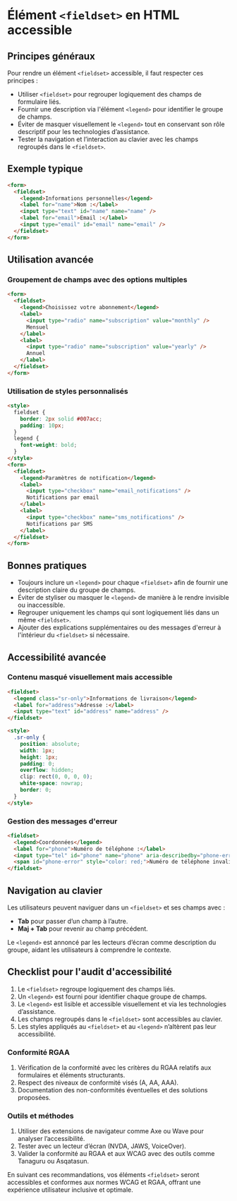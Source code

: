 # Élément `<fieldset>` en HTML accessible

## Principes généraux

Pour rendre un élément `<fieldset>` accessible, il faut respecter ces principes :

- Utiliser `<fieldset>` pour regrouper logiquement des champs de formulaire liés.
- Fournir une description via l'élément `<legend>` pour identifier le groupe de champs.
- Éviter de masquer visuellement le `<legend>` tout en conservant son rôle descriptif pour les technologies d’assistance.
- Tester la navigation et l’interaction au clavier avec les champs regroupés dans le `<fieldset>`.

## Exemple typique

```html
<form>
  <fieldset>
    <legend>Informations personnelles</legend>
    <label for="name">Nom :</label>
    <input type="text" id="name" name="name" />
    <label for="email">Email :</label>
    <input type="email" id="email" name="email" />
  </fieldset>
</form>
```

## Utilisation avancée

### Groupement de champs avec des options multiples

```html
<form>
  <fieldset>
    <legend>Choisissez votre abonnement</legend>
    <label>
      <input type="radio" name="subscription" value="monthly" />
      Mensuel
    </label>
    <label>
      <input type="radio" name="subscription" value="yearly" />
      Annuel
    </label>
  </fieldset>
</form>
```

### Utilisation de styles personnalisés

```html
<style>
  fieldset {
    border: 2px solid #007acc;
    padding: 10px;
  }
  legend {
    font-weight: bold;
  }
</style>
<form>
  <fieldset>
    <legend>Paramètres de notification</legend>
    <label>
      <input type="checkbox" name="email_notifications" />
      Notifications par email
    </label>
    <label>
      <input type="checkbox" name="sms_notifications" />
      Notifications par SMS
    </label>
  </fieldset>
</form>
```

## Bonnes pratiques

- Toujours inclure un `<legend>` pour chaque `<fieldset>` afin de fournir une description claire du groupe de champs.
- Éviter de styliser ou masquer le `<legend>` de manière à le rendre invisible ou inaccessible.
- Regrouper uniquement les champs qui sont logiquement liés dans un même `<fieldset>`.
- Ajouter des explications supplémentaires ou des messages d'erreur à l'intérieur du `<fieldset>` si nécessaire.

## Accessibilité avancée

### Contenu masqué visuellement mais accessible

```html
<fieldset>
  <legend class="sr-only">Informations de livraison</legend>
  <label for="address">Adresse :</label>
  <input type="text" id="address" name="address" />
</fieldset>

<style>
  .sr-only {
    position: absolute;
    width: 1px;
    height: 1px;
    padding: 0;
    overflow: hidden;
    clip: rect(0, 0, 0, 0);
    white-space: nowrap;
    border: 0;
  }
</style>
```

### Gestion des messages d'erreur

```html
<fieldset>
  <legend>Coordonnées</legend>
  <label for="phone">Numéro de téléphone :</label>
  <input type="tel" id="phone" name="phone" aria-describedby="phone-error" />
  <span id="phone-error" style="color: red;">Numéro de téléphone invalide.</span>
</fieldset>
```

## Navigation au clavier

Les utilisateurs peuvent naviguer dans un `<fieldset>` et ses champs avec :

- **Tab** pour passer d’un champ à l’autre.
- **Maj + Tab** pour revenir au champ précédent.

Le `<legend>` est annoncé par les lecteurs d’écran comme description du groupe, aidant les utilisateurs à comprendre le contexte.

## Checklist pour l'audit d'accessibilité

1. Le `<fieldset>` regroupe logiquement des champs liés.
2. Un `<legend>` est fourni pour identifier chaque groupe de champs.
3. Le `<legend>` est lisible et accessible visuellement et via les technologies d’assistance.
4. Les champs regroupés dans le `<fieldset>` sont accessibles au clavier.
5. Les styles appliqués au `<fieldset>` et au `<legend>` n’altèrent pas leur accessibilité.

### Conformité RGAA

1. Vérification de la conformité avec les critères du RGAA relatifs aux formulaires et éléments structurants.
2. Respect des niveaux de conformité visés (A, AA, AAA).
3. Documentation des non-conformités éventuelles et des solutions proposées.

### Outils et méthodes

1. Utiliser des extensions de navigateur comme Axe ou Wave pour analyser l’accessibilité.
2. Tester avec un lecteur d’écran (NVDA, JAWS, VoiceOver).
3. Valider la conformité au RGAA et aux WCAG avec des outils comme Tanaguru ou Asqatasun.

En suivant ces recommandations, vos éléments `<fieldset>` seront accessibles et conformes aux normes WCAG et RGAA, offrant une expérience utilisateur inclusive et optimale.
